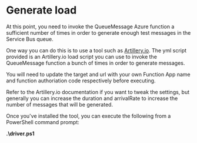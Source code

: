 # Generate load

At this point, you need to invoke the QueueMessage Azure function a sufficient number of times in order to generate enough test messages in the Service Bus queue.

One way you can do this is to use a tool such as [Artillery.io](https://artillery.io/docs/getting-started/). The yml script provided is an Artillery.io load script you can use to invoke the QueueMessage function a bunch of times in order to generate messages.  

You will need to update the target and url with your own Function App name and function authoriation code respectively before executing.  

Refer to the Artillery.io documentation if you want to tweak the settings, but generally you can increase the duration and arrivalRate to increase the number of messages that will be generated.  

Once you've installed the tool, you can execute the following from a PowerShell command prompt:  

**.\driver.ps1**  
